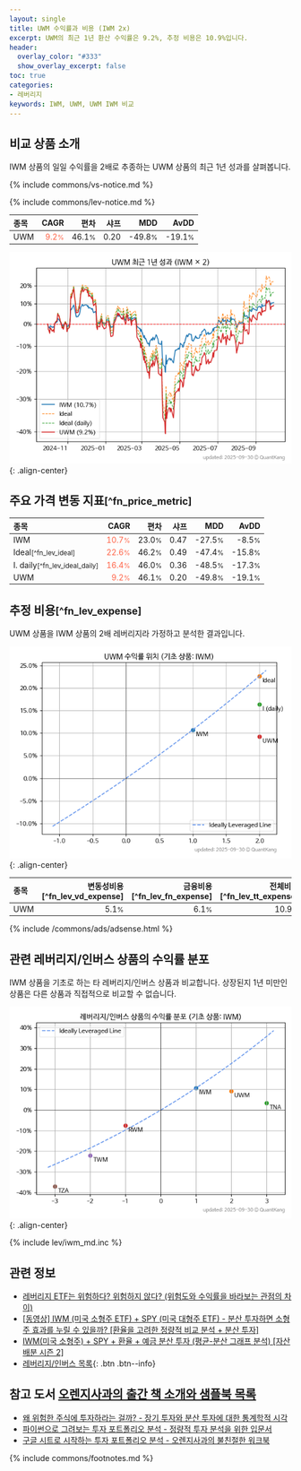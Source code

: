 ```yaml
---
layout: single
title: UWM 수익률과 비용 (IWM 2x)
excerpt: UWM의 최근 1년 환산 수익률은 9.2%, 추정 비용은 10.9%입니다.
header:
  overlay_color: "#333"
  show_overlay_excerpt: false
toc: true
categories:
- 레버리지
keywords: IWM, UWM, UWM IWM 비교
---
```


## 비교 상품 소개


IWM 상품의 일일 수익률을 2배로 추종하는 UWM 상품의 최근 1년 성과를 살펴봅니다.





{% include commons/vs-notice.md %}

{% include commons/lev-notice.md %}

| **종목** | **CAGR** | **편차** | **샤프** | **MDD** | **AvDD** |
| :------------ | ------: | -----------: | -------: | ------: | -------: |
| UWM | <span style="color: tomato">9.2<small>%</small></span> | 46.1<small>%</small> | 0.20 | -49.8<small>%</small> | -19.1<small>%</small> |

<!-- more -->


![UWM](/lev/images/uwm.png){: .align-center}


## 주요 가격 변동 지표<small>[^fn_price_metric]</small>


| **종목** | **CAGR** | **편차** | **샤프** | **MDD** | **AvDD** |
| :------------ | ------: | -----------: | -------: | ------: | -------: |
| IWM | <span style="color: tomato">10.7<small>%</small></span> | 23.0<small>%</small> | 0.47 | -27.5<small>%</small> | -8.5<small>%</small> |
| Ideal<small>[^fn_lev_ideal]</small> | <span style="color: tomato">22.6<small>%</small></span> | 46.2<small>%</small> | 0.49 | -47.4<small>%</small> | -15.8<small>%</small> |
| I. daily<small>[^fn_lev_ideal_daily]</small> | <span style="color: tomato">16.4<small>%</small></span> | 46.0<small>%</small> | 0.36 | -48.5<small>%</small> | -17.3<small>%</small> |
| UWM | <span style="color: tomato">9.2<small>%</small></span> | 46.1<small>%</small> | 0.20 | -49.8<small>%</small> | -19.1<small>%</small> |


## 추정 비용<small>[^fn_lev_expense]</small><a id="expense"></a>

UWM 상품을 IWM 상품의 2배 레버리지라 가정하고 분석한 결과입니다.

![UWM](/lev/images/uwm_ideal.png){: .align-center}

| **종목** | **변동성비용**[^fn_lev_vd_expense] | **금융비용**[^fn_lev_fn_expense] | **전체비용**[^fn_lev_tt_expense] |
| :------------ | ------: | -----------: | -------: |
| UWM | 5.1<small>%</small> | 6.1<small>%</small> | 10.9<small>%</small> |

{% include /commons/ads/adsense.html %}



## 관련 레버리지/인버스 상품의 수익률 분포

IWM 상품을 기초로 하는 타 레버리지/인버스 상품과 비교합니다. 상장된지 1년 미만인 상품은 다른 상품과 직접적으로 비교할 수 없습니다.

![IWM](/lev/images/iwm_ideal.png){: .align-center}

{% include lev/iwm_md.inc %}


## 관련 정보

- [레버리지 ETF는 위험하다? 위험하지 않다? (위험도와 수익률을 바라보는 관점의 차이)](https://kongdori.tistory.com/182)
- [[동영상] IWM (미국 소형주 ETF) + SPY (미국 대형주 ETF) - 분산 투자하면 소형주 효과를 누릴 수 있을까? [환율을 고려한 정량적 비교 분석 + 분산 투자]](https://youtu.be/CfF6u9VyWS8)
- [IWM(미국 소형주) + SPY + 환율 + 예금 분산 투자 (평균-분산 그래프 분석) [자산 배분 시즌 2]](https://m.blog.naver.com/onuri2005/223923687939)
- [레버리지/인버스 목록](/lev/){: .btn .btn--info}


## 참고 도서 [오렌지사과의 출간 책 소개와 샘플북 목록](https://kongdori.tistory.com/691)

- [왜 위험한 주식에 투자하라는 걸까? - 장기 투자와 분산 투자에 대한 통계학적 시각](https://kongdori.tistory.com/421)
- [파이썬으로 그려보는 투자 포트폴리오 분석  - 정량적 투자 분석을 위한 입문서](https://kongdori.tistory.com/643)
- [구글 시트로 시작하는 투자 포트폴리오 분석 - 오렌지사과의 불친절한 워크북](https://kongdori.tistory.com/449)

{% include commons/footnotes.md %}